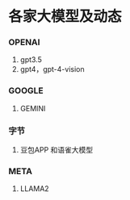 # 各家大模型及动态

### OPENAI

1. gpt3.5
2. gpt4，gpt-4-vision

### GOOGLE

1. GEMINI

### 字节

1. 豆包APP 和语雀大模型

### META

1. LLAMA2
